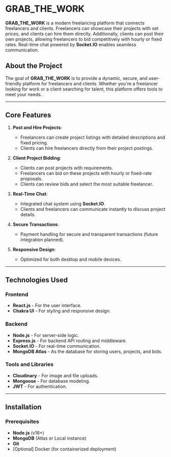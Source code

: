 # GRAB_THE_WORK

**GRAB_THE_WORK** is a modern freelancing platform that connects freelancers and clients. Freelancers can showcase their projects with set prices, and clients can hire them directly. Additionally, clients can post their own projects, allowing freelancers to bid competitively with hourly or fixed rates. Real-time chat powered by **Socket.IO** enables seamless communication.

## About the Project

The goal of **GRAB_THE_WORK** is to provide a dynamic, secure, and user-friendly platform for freelancers and clients. Whether you're a freelancer looking for work or a client searching for talent, this platform offers tools to meet your needs.

---

## Core Features

1. **Post and Hire Projects**:
   - Freelancers can create project listings with detailed descriptions and fixed pricing.
   - Clients can hire freelancers directly from their project postings.

2. **Client Project Bidding**:
   - Clients can post projects with requirements.
   - Freelancers can bid on these projects with hourly or fixed-rate proposals.
   - Clients can review bids and select the most suitable freelancer.

3. **Real-Time Chat**:
   - Integrated chat system using **Socket.IO**.
   - Clients and freelancers can communicate instantly to discuss project details.

4. **Secure Transactions**:
   - Payment handling for secure and transparent transactions (future integration planned).

5. **Responsive Design**:
   - Optimized for both desktop and mobile devices.

---

## Technologies Used

### Frontend
- **React.js** - For the user interface.
- **Chakra UI** - For styling and responsive design.

### Backend
- **Node.js** - For server-side logic.
- **Express.js** - For backend API routing and middleware.
- **Socket.IO** - For real-time communication.
- **MongoDB Atlas** - As the database for storing users, projects, and bids.

### Tools and Libraries
- **Cloudinary** - For image and file uploads.
- **Mongoose** - For database modeling.
- **JWT** - For authentication.

---

## Installation

### Prerequisites
- **Node.js** (v16+)
- **MongoDB** (Atlas or Local instance)
- **Git**
- [Optional] Docker (for containerized deployment)
